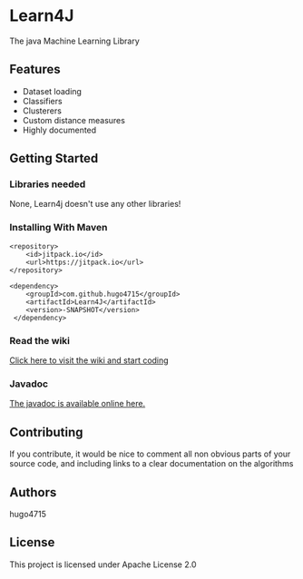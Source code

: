 # Learn4J
The java Machine Learning Library
## Features
 - Dataset loading
 - Classifiers
 - Clusterers
 - Custom distance measures
 - Highly documented
 
## Getting Started

### Libraries needed
None, Learn4j doesn't use any other libraries!

### Installing With Maven
    <repository>
	    <id>jitpack.io</id>
	    <url>https://jitpack.io</url>
    </repository>
    
    <dependency>
	    <groupId>com.github.hugo4715</groupId>
	    <artifactId>Learn4J</artifactId>
	    <version>-SNAPSHOT</version>
	 </dependency>



### Read the wiki
[Click here to visit the wiki and start coding](https://github.com/hugo4715/Learn4J/wiki)

### Javadoc
[The javadoc is available online here.](https://hugo4715.github.io/Learn4J/apidocs/)

## Contributing
If you contribute, it would be nice to comment all non obvious parts of your source code, and including links to a clear documentation on the algorithms

## Authors
hugo4715

## License
This project is licensed under Apache License 2.0
